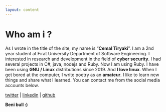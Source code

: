 ```yaml
---
layout: content
---
```


# Who am i ?
As I wrote in the title of the site, my name is “**Cemal Tiryaki**”. I am a 2nd year student at Fırat University Department of Software Engineering. I interested in research and development in the field of **cyber security**. I had several projects in C#, java, nodejs and Ruby. Now I am using Ruby. I have been using **GNU / Linux** distributions since 2019. And **I love linux**. When I get bored at the computer, I write poetry as an **amateur**. I like to learn new things and share what I learned. You can contact me from the social media accounts below.

[twitter](https://twitter.com/cmltryk) | [linkedin](https://www.linkedin.com/in/cemal-tiryaki-b1b376197/) | [github](https://github.com/sadeceben)


**Beni bull :)**
 
